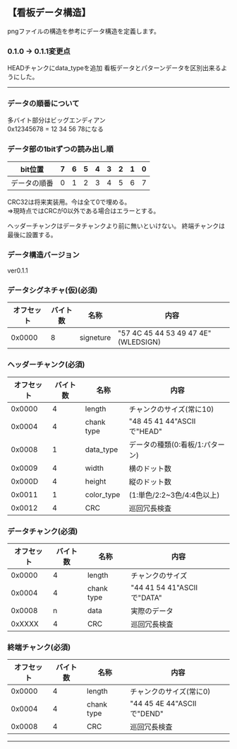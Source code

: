 ## 【看板データ構造】
pngファイルの構造を参考にデータ構造を定義します。

### 0.1.0 -> 0.1.1変更点
HEADチャンクにdata_typeを追加
看板データとパターンデータを区別出来るようにした。

---
### データの順番について
多バイト部分はビッグエンディアン  
0x12345678 = 12 34 56 78になる

### データ部の1bitずつの読み出し順
|bit位置|7|6|5|4|3|2|1|0|
|------|-|-|-|-|-|-|-|-|
|データの順番|0|1|2|3|4|5|6|7|

CRC32は将来実装用。今は全て0で埋める。  
=>現時点ではCRCが0以外である場合はエラーとする。

ヘッダーチャンクはデータチャンクより前に無いといけない。
終端チャンクは最後に設置する。

### データ構造バージョン
ver0.1.1
### データシグネチャ(仮)(必須)
|オフセット|バイト数|名称|内容|
|---|---|---|---|
|0x0000|8|signeture|"57 4C 45 44 53 49 47 4E"(WLEDSIGN)|
### ヘッダーチャンク(必須)
|オフセット|バイト数|名称|内容|
|---|---|---|---|
|0x0000|4|length|チャンクのサイズ(常に10)|
|0x0004|4|chank type|"48 45 41 44"ASCIIで"HEAD"|
|0x0008|1|data_type|データの種類(0:看板/1:パターン)|
|0x0009|4|width|横のドット数|
|0x000D|4|height|縦のドット数|
|0x0011|1|color_type|(1:単色/2:2~3色/4:4色以上)|
|0x0012|4|CRC|巡回冗長検査|
### データチャンク(必須)
|オフセット|バイト数|名称|内容|
|---|---|---|---|
|0x0000|4|length|チャンクのサイズ|
|0x0004|4|chank type|"44 41 54 41"ASCIIで"DATA"|
|0x0008|n|data|実際のデータ|
|0xXXXX|4|CRC|巡回冗長検査|
### 終端チャンク(必須)
|オフセット|バイト数|名称|内容|
|---|---|---|---|
|0x0000|4|length|チャンクのサイズ(常に0)|
|0x0004|4|chank type|"44 45 4E 44"ASCIIで"DEND"|
|0x0008|4|CRC|巡回冗長検査|

---